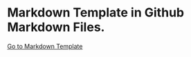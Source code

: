 # Markdown Template in Github Markdown Files.

[Go to Markdown Template](https://github.com/IzanamiiDevv/Markdown-Template/blob/main/Template/markdown.md)
